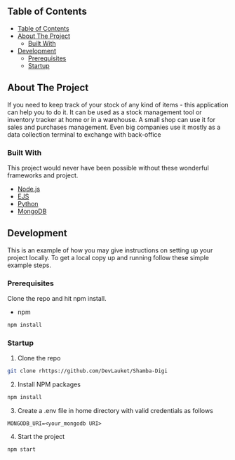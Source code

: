 

<!-- TABLE OF CONTENTS -->

## Table of Contents

- [Table of Contents](#table-of-contents)
- [About The Project](#about-the-project)
  - [Built With](#built-with)
- [Development](#development)
  - [Prerequisites](#prerequisites)
  - [Startup](#startup)


<!-- ABOUT THE PROJECT -->

## About The Project
If you need to keep track of your stock of any kind of items - this application can help you to do it. It can be used as a stock management tool or inventory tracker at home or in a warehouse. A small shop can use it for sales and purchases management. Even big companies use it mostly as a data collection terminal to exchange with back-office



### Built With

This project would never have been possible without these wonderful frameworks and project.

- [Node.js](https://nodejs.org)
- [EJS](https://ejs.co)
- [Python](https://www.python.org/)
- [MongoDB](https://www.mongodb.com/)


<!-- GETTING STARTED -->

## Development

This is an example of how you may give instructions on setting up your project locally.
To get a local copy up and running follow these simple example steps.


### Prerequisites

Clone the repo and hit npm install.

- npm

```sh
npm install
```

### Startup

1. Clone the repo

```sh
git clone rhttps://github.com/DevLauket/Shamba-Digi
```

2. Install NPM packages

```sh
npm install
```

3. Create a .env file in home directory with valid credentials as follows

```
MONGODB_URI=<your_mongodb URI>

```

4. Start the project

```JS
npm start
```

